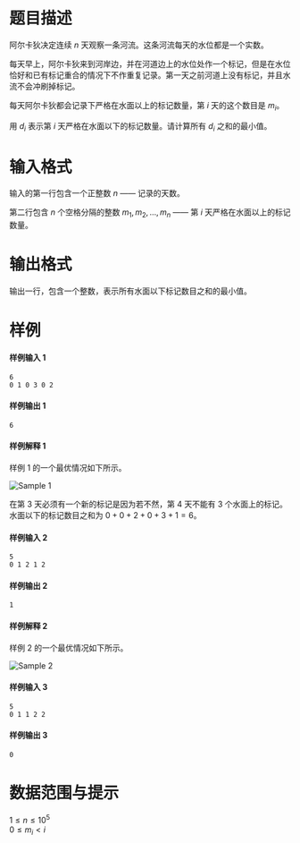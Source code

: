 
# 题目描述

阿尔卡狄决定连续 $n$ 天观察一条河流。这条河流每天的水位都是一个实数。

每天早上，阿尔卡狄来到河岸边，并在河道边上的水位处作一个标记，但是在水位恰好和已有标记重合的情况下不作重复记录。第一天之前河道上没有标记，并且水流不会冲刷掉标记。

每天阿尔卡狄都会记录下严格在水面以上的标记数量，第 $i$ 天的这个数目是 $m_i$。

用 $d_i$ 表示第 $i$ 天严格在水面以下的标记数量。请计算所有 $d_i$ 之和的最小值。

# 输入格式

输入的第一行包含一个正整数 $n$ —— 记录的天数。

第二行包含 $n$ 个空格分隔的整数 $m_1, m_2, \ldots, m_n$ —— 第 $i$ 天严格在水面以上的标记数量。

# 输出格式

输出一行，包含一个整数，表示所有水面以下标记数目之和的最小值。

# 样例

#### 样例输入 1
```plain
6
0 1 0 3 0 2
```
#### 样例输出 1
```plain
6
```
#### 样例解释 1
样例 1 的一个最优情况如下所示。

![Sample 1](source/loj/6370/img/aHR0cDovL2NvZGVmb3JjZXMuY29tL3ByZWRvd25sb2FkZWQvMDYvMDcvMDYwNzY0MmZhOTk1OWE2NDA4OTIwYmFhM2MzY2QwZWMzOWI4NWI0OS5wbmc=.png)

在第 $3$ 天必须有一个新的标记是因为若不然，第 $4$ 天不能有 $3$ 个水面上的标记。水面以下的标记数目之和为 $0 + 0 + 2 + 0 + 3 + 1 = 6$。

#### 样例输入 2
```plain
5
0 1 2 1 2
```
#### 样例输出 2
```plain
1
```
#### 样例解释 2
样例 2 的一个最优情况如下所示。

![Sample 2](source/loj/6370/img/aHR0cDovL2NvZGVmb3JjZXMuY29tL3ByZWRvd25sb2FkZWQvMjIvYjUvMjJiNTkwZDBhMDZlNDJlMjgxMjBiYzg4YjI5MTI4ZWU2ZmM2NjBhZS5wbmc=.png)

#### 样例输入 3
```plain
5
0 1 1 2 2
```
#### 样例输出 3
```plain
0
```

# 数据范围与提示

$1 \leq n \leq 10^5$  
$0 \leq m_i \lt i$

